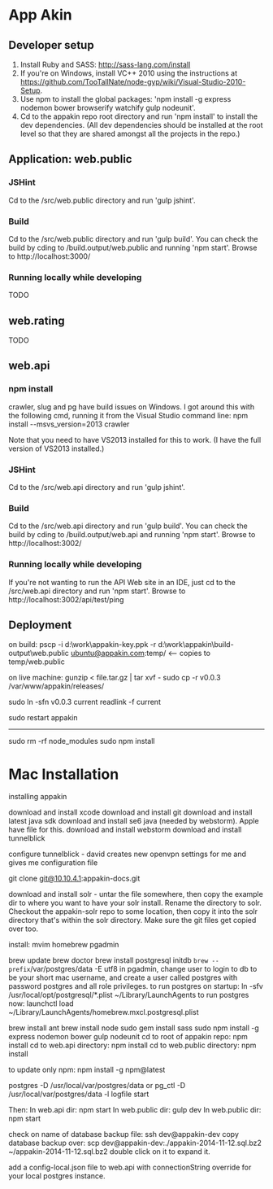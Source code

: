 # App Akin

## Developer setup

1. Install Ruby and SASS: http://sass-lang.com/install
2. If you're on Windows, install VC++ 2010 using the instructions at https://github.com/TooTallNate/node-gyp/wiki/Visual-Studio-2010-Setup.
3. Use npm to install the global packages: 'npm install -g  express nodemon bower browserify watchify gulp nodeunit'.
4. Cd to the appakin repo root directory and run 'npm install' to install the dev dependencies.  (All dev dependencies should be installed at the root level so that they are shared amongst all the projects in the repo.)

## Application: web.public

### JSHint

Cd to the /src/web.public directory and run 'gulp jshint'.

### Build

Cd to the /src/web.public directory and run 'gulp build'.
You can check the build by cding to /build.output/web.public and running 'npm start'. Browse to http://localhost:3000/

### Running locally while developing

TODO

## web.rating

TODO

## web.api

### npm install

crawler, slug and pg have build issues on Windows. I got around this with the following cmd, running it from the Visual Studio command line:
npm install --msvs_version=2013 crawler

Note that you need to have VS2013 installed for this to work. (I have the full version of VS2013 installed.)

### JSHint 

Cd to the /src/web.api directory and run 'gulp jshint'.

### Build

Cd to the /src/web.api directory and run 'gulp build'.
You can check the build by cding to /build.output/web.api and running 'npm start'. Browse to http://localhost:3002/

### Running locally while developing

If you're not wanting to run the API Web site in an IDE, just cd to the /src/web.api directory and run 'npm start'. Browse to http://localhost:3002/api/test/ping

## Deployment

on build:
pscp -i d:\work\appakin-key.ppk -r d:\work\appakin\build-output\web.public ubuntu@appakin.com:temp/
<-- copies to temp/web.public


on live machine:
gunzip < file.tar.gz | tar xvf -
sudo cp -r v0.0.3 /var/www/appakin/releases/

sudo ln -sfn v0.0.3 current
readlink -f current

sudo restart appakin

------------------

sudo rm -rf node_modules
sudo npm install

# Mac Installation

installing appakin

download and install xcode
download and install git
download and install latest java sdk
download and install se6 java (needed by webstorm). Apple have file for this.
download and install webstorm
download and install tunnelblick

configure tunnelblick - david creates new openvpn settings for me and gives me configuration file

git clone git@10.10.4.1:appakin-docs.git

download and install solr - untar the file somewhere, then copy the example dir to where you want to have your solr install. Rename the directory to solr. Checkout the appakin-solr repo to some location, then copy it into the solr directory that's within the solr directory. Make sure the git files get copied over too.

install:
mvim
homebrew
pgadmin

brew update
brew doctor
brew install postgresql
initdb `brew --prefix`/var/postgres/data -E utf8
in pgadmin, change user to login to db to be your short mac username, and create a user called postgres with password postgres and all role privileges.
to run postgres on startup: ln -sfv /usr/local/opt/postgresql/*.plist ~/Library/LaunchAgents
to run postgres now: launchctl load ~/Library/LaunchAgents/homebrew.mxcl.postgresql.plist

brew install ant
brew install node
sudo gem install sass
sudo npm install -g express nodemon bower gulp nodeunit
cd to root of appakin repo: npm install
cd to web.api directory: npm install
cd to web.public directory: npm install

to update only npm:
npm install -g npm@latest

postgres -D /usr/local/var/postgres/data
or pg_ctl -D /usr/local/var/postgres/data -l logfile start

Then:
In web.api dir: npm start
In web.public dir: gulp dev
In web.public dir: npm start

check on name of database backup file: ssh dev@appakin-dev
copy database backup over: scp dev@appakin-dev:./appakin-2014-11-12.sql.bz2 ~/appakin-2014-11-12.sql.bz2
double click on it to expand it.

add a config-local.json file to web.api with connectionString override for your local postgres instance.
